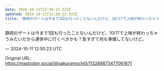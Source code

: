 ```yaml
---
date: 2024-10-11T12:50:23.523Z
updated: 2024-10-11T12:50:23.523Z
title: "静岡のザートは今まで1回も行ったことないんだけど、10/17で上映が終わっちゃう[...]"
---
```


<p>静岡のザートは今まで1回も行ったことないんだけど、10/17で上映が終わっちゃうみたいだから連休中に行くべきかも？急すぎて何も準備してないけど。</p>

&mdash; 2024-10-11 12:50:23 UTC

Original URL: https://mastodon.social/@sakuramochi0/113288873477061871
